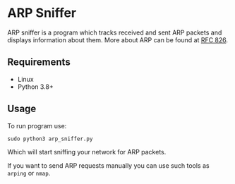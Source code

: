 # ARP Sniffer 
ARP sniffer is a program which tracks received and sent ARP packets and displays information about them.
More about ARP can be found at [RFC 826](https://datatracker.ietf.org/doc/html/rfc826).

## Requirements
- Linux
- Python 3.8+

## Usage
To run program use:
```
sudo python3 arp_sniffer.py
```
Which will start sniffing your network for ARP packets.

If you want to send ARP requests manually you can use such tools as `arping` or `nmap`.
